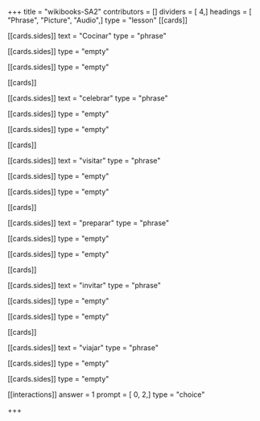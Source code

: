 +++
title = "wikibooks-SA2"
contributors = []
dividers = [ 4,]
headings = [ "Phrase", "Picture", "Audio",]
type = "lesson"
[[cards]]

[[cards.sides]]
text = "Cocinar"
type = "phrase"

[[cards.sides]]
type = "empty"

[[cards.sides]]
type = "empty"

[[cards]]

[[cards.sides]]
text = "celebrar"
type = "phrase"

[[cards.sides]]
type = "empty"

[[cards.sides]]
type = "empty"

[[cards]]

[[cards.sides]]
text = "visitar"
type = "phrase"

[[cards.sides]]
type = "empty"

[[cards.sides]]
type = "empty"

[[cards]]

[[cards.sides]]
text = "preparar"
type = "phrase"

[[cards.sides]]
type = "empty"

[[cards.sides]]
type = "empty"

[[cards]]

[[cards.sides]]
text = "invitar"
type = "phrase"

[[cards.sides]]
type = "empty"

[[cards.sides]]
type = "empty"

[[cards]]

[[cards.sides]]
text = "viajar"
type = "phrase"

[[cards.sides]]
type = "empty"

[[cards.sides]]
type = "empty"

[[interactions]]
answer = 1
prompt = [ 0, 2,]
type = "choice"

+++

